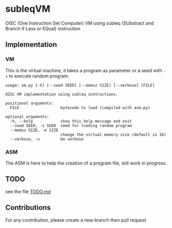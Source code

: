 # subleqVM
OISC (One Instruction Set Computer) VM using subleq (SUbstract and Branch if Less or EQual) instruction

## Implementation

### VM

This is the virtual machine, it takes a program as parameter or a seed with `-s` to execute random program.

```
usage: vm.py [-h] [--seed SEED] [--memsz SIZE] [--verbose] [FILE]

OISC VM implementation using subleq instructions.

positional arguments:
  FILE                  bytecode to load (compiled with asm.py)

optional arguments:
  -h, --help            show this help message and exit
  --seed SEED, -s SEED  seed for loading random program
  --memsz SIZE, -m SIZE
                        change the virtual memory size (default is 16)
  --verbose, -v         be verbose
```

### ASM

The ASM is here to help the creation of a program file, still work in progress.


## TODO

see the file [TODO.md](TODO.md)


## Contributions

For any contribution, please create a new branch then pull request


